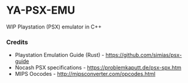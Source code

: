 # YA-PSX-EMU

WIP Playstation (PSX) emulator in C++

### Credits

* Playstation Emulation Guide (Rust) - https://github.com/simias/psx-guide
* Nocash PSX specifications - https://problemkaputt.de/psx-spx.htm
* MIPS Oocodes - http://mipsconverter.com/opcodes.html
